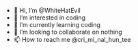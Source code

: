 - 👋 Hi, I’m @WhiteHatEvil
- 👀 I’m interested in coding
- 🌱 I’m currently learning coding
- 💞️ I’m looking to collaborate on nothing
- 📫 How to reach me @cri_mi_nal_hun_tee

<!---
WhiteHatEvil/WhiteHatEvil is a ✨ special ✨ repository because its `README.md` (this file) appears on your GitHub profile.
You can click the Preview link to take a look at your changes.
--->

